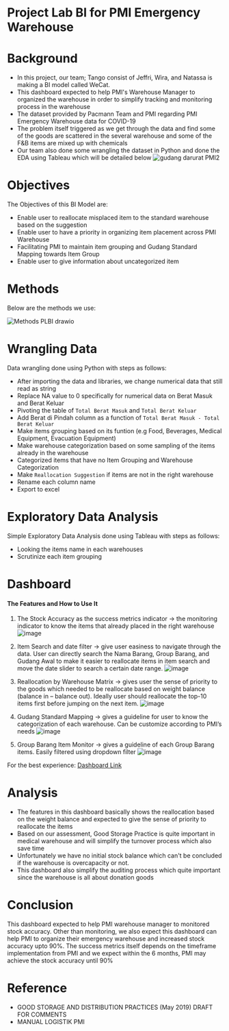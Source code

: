 # Project Lab BI for PMI Emergency Warehouse


# Background
* In this project, our team; Tango consist of Jeffri, Wira, and Natassa is making a BI model called WeCat.
* This dashboard expected to help PMI's Warehouse Manager to organized the warehouse in order to simplify tracking and monitoring process in the warehouse
* The dataset provided by Pacmann Team and PMI regarding PMI Emergency Warehouse data for COVID-19
* The problem itself triggered as we get through the data and find some of the goods are scattered in the several warehouse and some of the F&B items are mixed up with chemicals 
* Our team also done some wrangling the dataset in Python and done the EDA using Tableau which will be detailed below
![gudang darurat PMI2](https://user-images.githubusercontent.com/95117954/151598561-16270739-fe49-43a0-9b02-c95667c1bc28.jpeg)


# Objectives
The Objectives of this BI Model are:
* Enable user to reallocate misplaced item to the standard warehouse based on the suggestion
* Enable user to have a priority in organizing item placement across PMI Warehouse
* Facilitating PMI to maintain item grouping and Gudang Standard Mapping towards Item Group
* Enable user to give information about uncategorized item

# Methods
Below are the methods we use:

![Methods PLBI drawio](https://user-images.githubusercontent.com/95117954/151593551-d62b203b-982e-4535-bc0a-43c532eefe27.png)

# Wrangling Data
Data wrangling done using Python with steps as follows:

* After importing the data and libraries, we change numerical data that still read as string
* Replace NA value to 0 specifically for numerical data on Berat Masuk and Berat Keluar
* Pivoting the table of `Total Berat Masuk` and `Total Berat Keluar`
* Add Berat di Pindah column as a function of `Total Berat Masuk - Total Berat Keluar`
* Make items grouping based on its funtion (e.g Food, Beverages, Medical Equipment, Evacuation Equipment)
* Make warehouse categorization based on some sampling of the items already in the warehouse
* Categorized items that have no Item Grouping and Warehouse Categorization
* Make `Reallocation Suggestion` if items are not in the right warehouse
* Rename each column name
* Export to excel

# Exploratory Data Analysis
Simple Exploratory Data Analysis done using Tableau with steps as follows:
* Looking the items name in each warehouses
* Scrutinize each item grouping

# Dashboard
#### The Features and How to Use It
1.	The Stock Accuracy as the success metrics indicator &#8594; the monitoring indicator to know the items that already placed in the right warehouse
![image](https://user-images.githubusercontent.com/95117954/151598051-47497bd9-5794-4313-8744-82991f824085.png)


2.	Item Search and date filter &#8594; give user easiness to navigate through the data. User can directly search the Nama Barang, Group Barang, and Gudang Awal to make it easier to reallocate items in item search and move the date slider to search a certain date range.
![image](https://user-images.githubusercontent.com/95117954/151598081-123fc566-39c1-4e86-9642-b90528fe784b.png)

3.	Reallocation by Warehouse Matrix &#8594; gives user the sense of priority to the goods which needed to be reallocate based on weight balance (balance in – balance out). Ideally user should reallocate the top-10 items first before jumping on the next item.
![image](https://user-images.githubusercontent.com/95117954/151598105-0d85d1f0-dbdb-459f-abb0-bee738615b5a.png)
 
4.	Gudang Standard Mapping &#8594; gives a guideline for user to know the categorization of each warehouse. Can be customize according to PMI’s needs
![image](https://user-images.githubusercontent.com/95117954/151598133-dd1506fd-3137-4f58-b515-58fbc8ac1b62.png)

5.	Group Barang Item Monitor &#8594; gives a guideline of each Group Barang items. Easily filtered using dropdown filter
![image](https://user-images.githubusercontent.com/95117954/151598166-0807eb9d-2d08-4020-bfc9-6a0fbbbf37f9.png)

For the best experience: [Dashboard Link](https://public.tableau.com/app/profile/natassa.adi.putri/viz/WeCat/Wecat1_0?publish=yes)

# Analysis
* The features in this dashboard basically shows the reallocation based on the weight balance and expected to give the sense of priority to reallocate the items
* Based on our assessment, Good Storage Practice is quite important in medical warehouse and will simplify the turnover process which also save time
* Unfortunately we have no initial stock balance which can't be concluded if the warehouse is overcapacity or not.
* This dashboard also simplify the auditing process which quite important since the warehouse is all about donation goods

# Conclusion
This dashboard expected to help PMI warehouse manager to monitored stock accuracy. Other than monitoring, we also expect this dashboard can help PMI to organize their emergency warehouse and increased stock accuracy upto 90%. The success metrics itself depends on the timeframe implementation from PMI and we expect within the 6 months, PMI may achieve the stock accuracy until 90%


# Reference
* GOOD STORAGE AND DISTRIBUTION PRACTICES (May 2019) DRAFT FOR COMMENTS
* MANUAL LOGISTIK PMI

